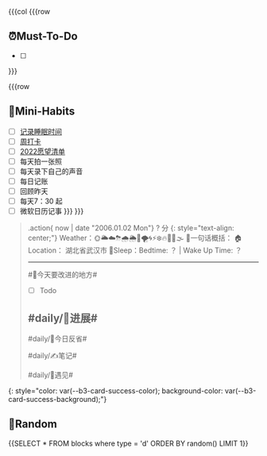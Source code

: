 {{{col
{{{row
## ⏰Must-To-Do
* [ ] 


}}}


{{{row
## 🐣Mini-Habits
* [ ] [记录睡眠时间](siyuan://blocks/20210827100508-3mkmbeu)
* [ ] [周打卡](siyuan://blocks/20210830231007-w7cvvku)
* [ ] [2022愿望清单](siyuan://blocks/20220107150030-vrjys3w)
* [ ] 每天拍一张照
* [ ] 每天录下自己的声音
* [ ] 每日记账
* [ ] 回顾昨天
* [ ] 每天7：30 起
* [ ] 微软日历记事
}}}
}}}

> .action{ now | date "2006.01.02 Mon"} ? 分
> {: style="text-align: center;"}
> Weather：🌞🌥☁️⛈🌧🌦🌈🌪🌀⚡❄️🔥🥶🌊🌫
> 📝一句话概括：
> 🏠Location： 湖北省武汉市
> 🛌Sleep：Bedtime: ？ | Wake Up Time: ？
> 
> 
> ---
> #📅今天要改进的地方#
> 
> * [ ] Todo
> 
> #daily/🚀️进展#
> - 
> #daily/🧠今日反省#
> 
> #daily/✍笔记#
>
> #daily/💌遇见#
> 
> 
{: style="color: var(--b3-card-success-color); background-color: var(--b3-card-success-background);"}


## 🎲Random

{{SELECT * FROM blocks where type = 'd' ORDER BY random() LIMIT 1}}